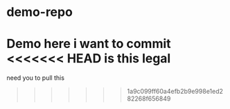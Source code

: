 # demo-repo
Demo here
i want to commit
<<<<<<< HEAD
is this legal
=======
need you to pull this
>>>>>>> 1a9c099ff60a4efb2b9e998e1ed282268f656849
